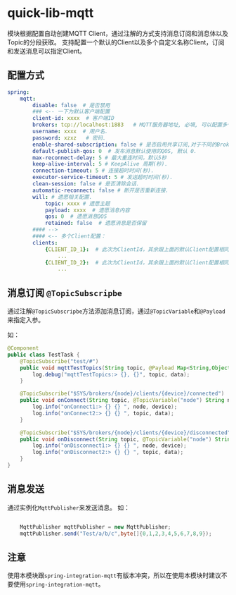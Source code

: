 # quick-lib-mqtt

模块根据配置自动创建MQTT Client，通过注解的方式支持消息订阅和消息体以及Topic的分段获取。 支持配置一个默认的Client以及多个自定义名称Client，订阅和发送消息可以指定Client。

## 配置方式

```yaml
spring:
	mqtt:
		disable: false  # 是否禁用
		### <-- 一下为默认客户端配置
		client-id: xxxx  # 客户端ID
		brokers: tcp://localhost:1883   # MQTT服务器地址, 必填, 可以配置多个.
		username: xxxx  # 用户名.
		password: xzxz   # 密码.
		enable-shared-subscription: false # 是否启用共享订阅,对于不同的Broker,共享订阅可能无效(EMQ已测可用).
		default-publish-qos: 0  # 发布消息默认使用的QOS, 默认 0.
		max-reconnect-delay: 5 # 最大重连时间，默认5秒
		keep-alive-interval: 5 # KeepAlive 周期(秒).
		connection-timeout: 5 # 连接超时时间(秒).
		executor-service-timeout: 5 # 发送超时时间(秒).
		clean-session: false # 是否清除会话.
		automatic-reconnect: false # 断开是否重新连接.
		will: # 遗愿相关配置.
		    topic: xxxx # 遗愿主题
		    payload: xxxx  # 遗愿消息内容
		    qos: 0  # 遗愿消息QOS
		    retained: false  # 遗愿消息是否保留
		#### -->
		#### <-- 多个Client配置：
		clients:
			{CLIENT_ID_1}:  # 此次为ClientId，其余跟上面的默认Client配置相同
				...
			{CLIENT_ID_2}:  # 此次为ClientId，其余跟上面的默认Client配置相同
				...

```

## 消息订阅 `@TopicSubscripbe`

通过注解`@TopicSubscripbe`方法添加消息订阅，通过`@TopicVariable`和`@Payload`来指定入参。

如：

```java
@Component
public class TestTask {
	@TopicSubscribe("test/#")
    public void mqttTestTopics(String topic, @Payload Map<String,Object> data){
        log.debug("mqttTestTopics:> {}, {}", topic, data);
    }

    @TopicSubscribe("$SYS/brokers/{node}/clients/{device}/connected")
    public void onConnect(String topic, @TopicVariable("node") String node, @TopicVariable("device") String device, @Payload Map<String,Object> data){
        log.info("onConnect1:> {} {} ", node, device);
        log.info("onConnect2:> {} {} ", topic, data);
    }

    @TopicSubscribe("$SYS/brokers/{node}/clients/{device}/disconnected")
    public void onDisconnect(String topic, @TopicVariable("node") String node, @TopicVariable("device") String device, @Payload Map<String,Object> data){
        log.info("onDisconnect1:> {} {} ", node, device);
        log.info("onDisconnect2:> {} {} ", topic, data);
    }
}

```

## 消息发送

通过实例化`MqttPublisher`来发送消息。 如：
```java

	MqttPublisher mqttPublisher = new MqttPublisher;
	mqttPublisher.send("Test/a/b/c",byte[]{0,1,2,3,4,5,6,7,8,9});
```

## 注意

使用本模块跟`spring-integration-mqtt`有版本冲突，所以在使用本模块时建议不要使用`spring-integration-mqtt`。